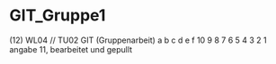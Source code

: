 # GIT_Gruppe1
(12) WL04 // TU02 GIT (Gruppenarbeit)
a
b
c
d
e
f
10
9
8
7
6
5
4
3
2
1
angabe 11, bearbeitet und gepullt
